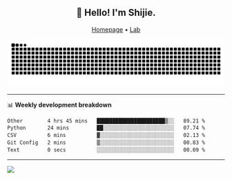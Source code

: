 <h2 align="center">👋 Hello! I'm Shijie.</h2>
<p align="center">
  <a href="https://xu-shi-jie.github.io"> Homepage</a> •
  <a href="https://onodalab.ees.hokudai.ac.jp"> Lab </a>
</p>

![Snake animation](https://github.com/xu-shi-jie/xu-shi-jie/blob/output/github-snake.svg)


-------

📊 **Weekly development breakdown**
<!--START_SECTION:waka-->

```txt
Other        4 hrs 45 mins   ██████████████████████▒░░   89.21 %
Python       24 mins         ██░░░░░░░░░░░░░░░░░░░░░░░   07.74 %
CSV          6 mins          ▓░░░░░░░░░░░░░░░░░░░░░░░░   02.13 %
Git Config   2 mins          ▒░░░░░░░░░░░░░░░░░░░░░░░░   00.83 %
Text         0 secs          ░░░░░░░░░░░░░░░░░░░░░░░░░   00.09 %
```

<!--END_SECTION:waka-->

-------
![](https://komarev.com/ghpvc/?username=xu-shi-jie&style=flat-square&color=blue) 
